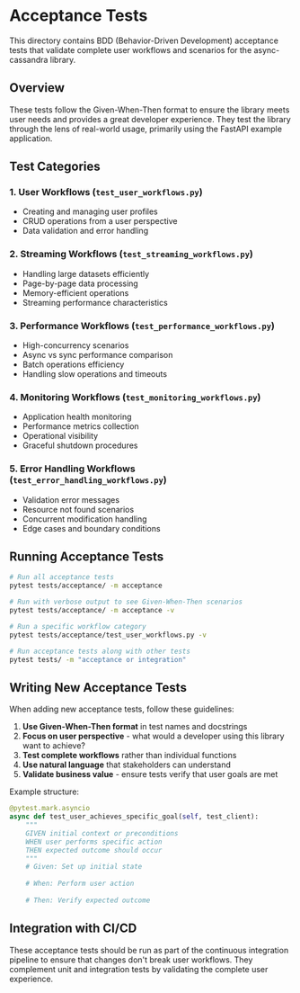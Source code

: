 # Acceptance Tests

This directory contains BDD (Behavior-Driven Development) acceptance tests that validate complete user workflows and scenarios for the async-cassandra library.

## Overview

These tests follow the Given-When-Then format to ensure the library meets user needs and provides a great developer experience. They test the library through the lens of real-world usage, primarily using the FastAPI example application.

## Test Categories

### 1. User Workflows (`test_user_workflows.py`)
- Creating and managing user profiles
- CRUD operations from a user perspective
- Data validation and error handling

### 2. Streaming Workflows (`test_streaming_workflows.py`)
- Handling large datasets efficiently
- Page-by-page data processing
- Memory-efficient operations
- Streaming performance characteristics

### 3. Performance Workflows (`test_performance_workflows.py`)
- High-concurrency scenarios
- Async vs sync performance comparison
- Batch operations efficiency
- Handling slow operations and timeouts

### 4. Monitoring Workflows (`test_monitoring_workflows.py`)
- Application health monitoring
- Performance metrics collection
- Operational visibility
- Graceful shutdown procedures

### 5. Error Handling Workflows (`test_error_handling_workflows.py`)
- Validation error messages
- Resource not found scenarios
- Concurrent modification handling
- Edge cases and boundary conditions

## Running Acceptance Tests

```bash
# Run all acceptance tests
pytest tests/acceptance/ -m acceptance

# Run with verbose output to see Given-When-Then scenarios
pytest tests/acceptance/ -m acceptance -v

# Run a specific workflow category
pytest tests/acceptance/test_user_workflows.py -v

# Run acceptance tests along with other tests
pytest tests/ -m "acceptance or integration"
```

## Writing New Acceptance Tests

When adding new acceptance tests, follow these guidelines:

1. **Use Given-When-Then format** in test names and docstrings
2. **Focus on user perspective** - what would a developer using this library want to achieve?
3. **Test complete workflows** rather than individual functions
4. **Use natural language** that stakeholders can understand
5. **Validate business value** - ensure tests verify that user goals are met

Example structure:
```python
@pytest.mark.asyncio
async def test_user_achieves_specific_goal(self, test_client):
    """
    GIVEN initial context or preconditions
    WHEN user performs specific action
    THEN expected outcome should occur
    """
    # Given: Set up initial state
    
    # When: Perform user action
    
    # Then: Verify expected outcome
```

## Integration with CI/CD

These acceptance tests should be run as part of the continuous integration pipeline to ensure that changes don't break user workflows. They complement unit and integration tests by validating the complete user experience.